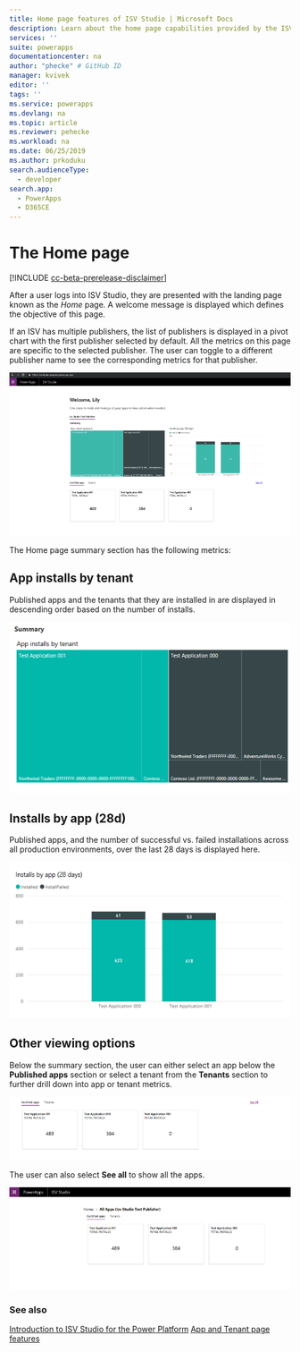 ```yaml
---
title: Home page features of ISV Studio | Microsoft Docs
description: Learn about the home page capabilities provided by the ISV Studio portal.
services: ''
suite: powerapps
documentationcenter: na
author: "phecke" # GitHub ID
manager: kvivek
editor: ''
tags: ''
ms.service: powerapps
ms.devlang: na
ms.topic: article
ms.reviewer: pehecke
ms.workload: na
ms.date: 06/25/2019
ms.author: prkoduku
search.audienceType: 
  - developer
search.app: 
  - PowerApps
  - D365CE
---
```


# The Home page

[!INCLUDE [cc-beta-prerelease-disclaimer](../../includes/cc-beta-prerelease-disclaimer.md)]

After a user logs into ISV Studio, they are presented with the landing page
known as the *Home* page. A welcome message is displayed which defines the
objective of this page.

If an ISV has multiple publishers, the list of publishers is displayed in a
pivot chart with the first publisher selected by default. All the metrics on
this page are specific to the selected publisher. The user can toggle to a
different publisher name to see the corresponding metrics for that publisher.

![Home page](media/isv-portal-homepage.png)

The Home page summary section has the following metrics:

## App installs by tenant

Published apps and the tenants that they are
installed in are displayed in descending order based on the number of installs.

![App installs by tenant](media/isv-portal-app-installs-by-tenant.png)


## Installs by app (28d)

Published apps, and the number of successful vs.
failed installations across all production environments, over the last 28 days
is displayed here.

![Installs by app (28 days)](media/isv-portal-installs-by-app(28d).png)

## Other viewing options

Below the summary section, the user can either select an app below the
**Published apps** section or select a tenant from the **Tenants** section to
further drill down into app or tenant metrics.

![Published apps section](media/isv-portal-published-apps-section.png)

The user can also select **See all** to show all the apps.

![Showing all apps](media/isv-portal-all-apps.png)

### See also

[Introduction to ISV Studio for the Power Platform](isv-app-management.md) 
[App and Tenant page features](isv-app-management-other-pages.md)
